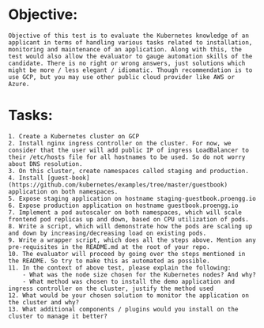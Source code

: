 # Objective:
	Objective of this test is to evaluate the Kubernetes knowledge of an applicant in terms of handling various tasks related to installation, monitoring and maintenance of an application. Along with this, the test would also allow the evaluator to gauge automation skills of the candidate. There is no right or wrong answers, just solutions which might be more / less elegant / idiomatic. Though recommendation is to use GCP, but you may use other public cloud provider like AWS or Azure.

# Tasks:
	1. Create a Kubernetes cluster on GCP
	2. Install nginx ingress controller on the cluster. For now, we consider that the user will add public IP of ingress LoadBalancer to their /etc/hosts file for all hostnames to be used. So do not worry about DNS resolution.
	3. On this cluster, create namespaces called staging and production.
	4. Install [guest-book](https://github.com/kubernetes/examples/tree/master/guestbook) application on both namespaces.
	5. Expose staging application on hostname staging-guestbook.proengg.io
	6. Expose production application on hostname guestbook.proengg.io
	7. Implement a pod autoscaler on both namespaces, which will scale frontend pod replicas up and down, based on CPU utilization of pods. 
	8. Write a script, which will demonstrate how the pods are scaling up and down by increasing/decreasing load on existing pods.
	9. Write a wrapper script, which does all the steps above. Mention any pre-requisites in the README.md at the root of your repo.
	10. The evaluator will proceed by going over the steps mentioned in the README. So try to make this as automated as possible.
	11. In the context of above test, please explain the following:
		- What was the node size chosen for the Kubernetes nodes? And why?
		- What method was chosen to install the demo application and ingress controller on the cluster, justify the method used
	12. What would be your chosen solution to monitor the application on the cluster and why?
	13. What additional components / plugins would you install on the cluster to manage it better? 


